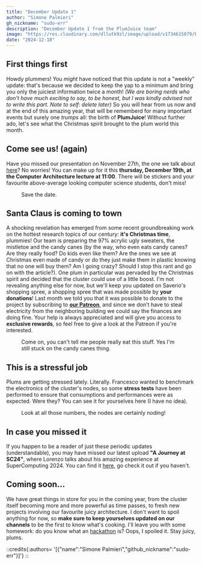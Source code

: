 ```yaml
---
title: "December Update 1"
author: "Simone Palmieri"
gh_nickname: "sudo-err"
description: "December Update 1 from the PlumJuice team"
image: "https://res.cloudinary.com/dllutk9zl/image/upload/v1734615079/Preview_dec01_xq5rvl.jpg"
date: "2024-12-18"
---
```



## First things first

Howdy plummers! You _might_ have noticed that this update is not a "weekly" update: that's because we decided to keep the yap to a minimum and bring you only the juiciest information twice a month! _(We are boring nerds who don't have much exciting to say, to be honest, but I was kindly advised not to write this part. Note to self: delete later)_ So you will hear from us now and at the end of this amazing year, that will be rememberd for many important events but surely one _trumps_ all: the birth of __PlumJuice__! Without further ado, let's see what the Christmas spirit brought to the plum world this month.


## Come see us! (again)

Have you missed our presentation on November 27th, the one we talk about [here](https://plum-juice-project.github.io/plum-io/blog/weekly_update_29-11)? No worries! You can make up for it this __thursday, December 19th, at the Computer Architecture lecture at 11:00__. There will be stickers and your favourite above-average looking computer science students, don't miss!

<figure>
    <img src="https://res.cloudinary.com/dllutk9zl/image/upload/v1734364004/savethedate_m6e5n2.jpg" alt="">
    <figcaption>Save the date.</figcaption>
</figure>


## Santa Claus is coming to town

A shocking revelation has emerged from some recent groundbreaking work on the hottest research topics of our century: __it's Christmas time__, plummies! Our team is preparing the 97% acrylic ugly sweaters, the mistletoe and the candy canes (by the way, who even eats candy canes? Are they really food? Do kids even like them? Are the ones we see at Christmas even made of candy or do they just make them in plastic knowing that no one will buy them? Am I going crazy? Should I stop this rant and go on with the article?). One plum in particular was pervaded by the Christmas spirit and decided that the cluster could use of a little boost. I'm not revealing anything else for now, but we'll keep you updated on Saverio's shopping spree, a shopping spree that was made possible by __your donations__! Last month we told you that it was possible to donate to the project by subscribing to __[our Patreon](https://www.patreon.com/PlumJuiceTeam)__, and since we don't have to steal electricity from the neighboring building we could say the finances are doing fine. Your help is always appreciated and will give you access to __exclusive rewards__, so feel free to give a look at the Patreon if you're interested.

<figure>
    <img src="https://res.cloudinary.com/dllutk9zl/image/upload/v1734364007/candycanes_asvsyq.jpg" alt="">
    <figcaption>Come on, you can't tell me people really eat this stuff. Yes I'm still stuck on the candy canes thing.</figcaption>
</figure>


## This is a stressful job

Plums are getting stressed lately. Literally. Francesco wanted to benchmark the electronics of the cluster's nodes, so some __stress tests__ have been performed to ensure that consumptions and performances were as expected. Were they? You can see it for yourselves here (I have no idea).

<figure>
    <img src="https://res.cloudinary.com/dllutk9zl/image/upload/v1734364009/stresstest_gxrp2v.jpg" alt="">
    <figcaption>Look at all those numbers, the nodes are certainly noding!</figcaption>
</figure>


## In case you missed it

If you happen to be a reader of just these periodic updates (understandable), you may have missed our latest upload __"A Journey at SC24"__, where Lorenzo talks about his amazing experience at SuperComputing 2024. You can find it [here](https://plum-juice-project.github.io/plum-io/blog/a_journey_at_sc24), go check it out if you haven't.


## Coming soon...

We have great things in store for you in the coming year, from the cluster itself becoming more and more powerful as time passes, to fresh new projects involving our favourite juicy architecture. I don't want to spoil anything for now, so __make sure to keep yourselves updated on our channels__ to be the first to know what's cooking. I'll leave you with some homework: do you know what an [hackathon](https://en.wikipedia.org/wiki/Hackathon) is? Oops, I spoiled it. Stay juicy, plums.



::credits{:authors= '[{"name":"Simone Palmieri","github_nickname":"sudo-err"}]'}
::
